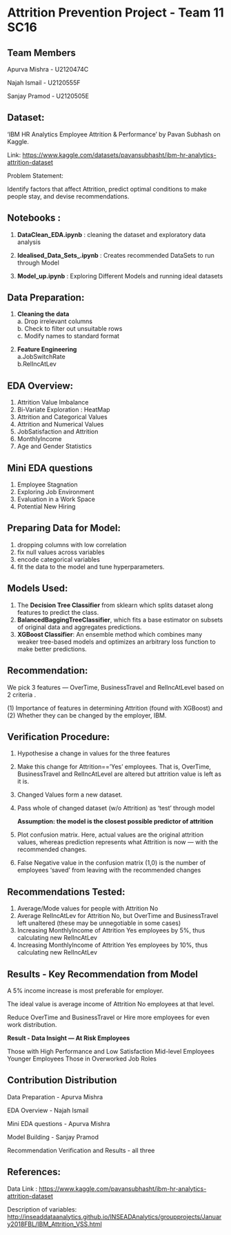 # Attrition Prevention Project - Team 11 SC16

## Team Members

Apurva Mishra - U2120474C

Najah Ismail - U2120555F

Sanjay Pramod - U2120505E


## Dataset:
‘IBM HR Analytics Employee Attrition & Performance’ by Pavan Subhash on Kaggle.  

Link: https://www.kaggle.com/datasets/pavansubhasht/ibm-hr-analytics-attrition-dataset  

Problem Statement:  

Identify factors that affect Attrition, predict optimal conditions to make people stay, and devise recommendations.  
  
   
## Notebooks : <br>

1. **DataClean_EDA.ipynb** : cleaning the dataset and exploratory data analysis  

2. **Idealised_Data_Sets_.ipynb** : Creates recommended DataSets to run through Model  

3. **Model_up.ipynb** : Exploring Different Models and running ideal datasets  



## Data Preparation:

1. **Cleaning the data**  
  a. Drop irrelevant columns  
    b. Check to filter out unsuitable rows  
      c. Modify names to standard format  
  
2. **Feature Engineering**  
  a.JobSwitchRate  
    b.RelIncAtLev

## EDA Overview:  

1. Attrition Value Imbalance
2. Bi-Variate Exploration : HeatMap
3. Attrition and Categorical Values
4. Attrition and Numerical Values
5. JobSatisfaction and Attrition
6. MonthlyIncome
7. Age and Gender Statistics

## Mini EDA questions
1. Employee Stagnation
2. Exploring Job Environment
3. Evaluation in a Work Space
4. Potential New Hiring


## Preparing Data for Model:
1. dropping columns with low correlation
2. fix null values across variables
3. encode categorical variables
4. fit the data to the model and tune hyperparameters.  

## Models Used:
1. The **Decision Tree Classifier** from sklearn which splits dataset along features to predict the class.
2. **BalancedBaggingTreeClassifier**, which fits a base estimator on subsets of original data and aggregates predictions.
3. **XGBoost Classifier**: An ensemble method which combines many weaker tree-based models and optimizes an arbitrary loss function to make better predictions.

## Recommendation:
We pick 3 features — OverTime, BusinessTravel and RelIncAtLevel based on 2 criteria .  

(1) Importance of features in determining Attrition (found with XGBoost) and (2) Whether they can be changed by the employer, IBM.

## Verification Procedure:
1. Hypothesise a change in values for the three features
2. Make this change for Attrition==’Yes’ employees. That is, OverTime, BusinessTravel and RelIncAtLevel are altered but attrition value is left as it is.
3. Changed Values form a new dataset.
4. Pass whole of changed dataset (w/o Attrition) as ‘test’ through model

    **Assumption: the model is the closest possible predictor of attrition**  
 
5. Plot confusion matrix. Here, actual values are the original attrition values, whereas prediction represents what Attrition is now — with the recommended changes. 
6. False Negative value in the confusion matrix (1,0) is the number of employees ‘saved’ from leaving with the recommended changes

## Recommendations Tested:
1. Average/Mode values for people with Attrition No
2. Average RelIncAtLev for Attrition No, but OverTime and BusinessTravel left unaltered (these may be unnegotiable in some cases)
3. Increasing MonthlyIncome of Attrition Yes employees by 5%, thus calculating new RelIncAtLev
4. Increasing MonthlyIncome of Attrition Yes employees by 10%, thus calculating new RelIncAtLev

## Results - Key Recommendation from Model

A 5% income increase is most preferable for employer. 

The ideal value is average income of Attrition No employees at that level. 

Reduce OverTime and BusinessTravel or Hire more employees for even work distribution.

**Result - Data Insight — At Risk Employees**

Those with High Performance and Low Satisfaction
Mid-level Employees
Younger Employees 
Those in Overworked Job Roles

## Contribution Distribution

Data Preparation - Apurva Mishra

EDA Overview - Najah Ismail

Mini EDA questions - Apurva Mishra

Model Building - Sanjay Pramod

Recommendation Verification and Results - all three

## References:

Data Link : https://www.kaggle.com/pavansubhasht/ibm-hr-analytics-attrition-dataset

Description of variables: http://inseaddataanalytics.github.io/INSEADAnalytics/groupprojects/January2018FBL/IBM_Attrition_VSS.html



